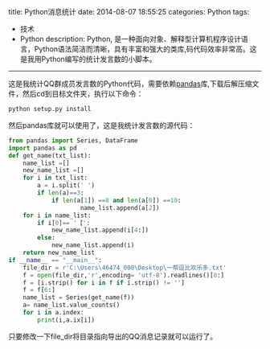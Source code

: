 title: Python消息统计
date: 2014-08-07 18:55:25
categories: Python
tags: 
  -  技术
  -  Python
description: Python, 是一种面向对象、解释型计算机程序设计语言，Python语法简洁而清晰，具有丰富和强大的类库,码代码效率非常高。这是我用Python编写的统计发言数的小脚本。
---
这是我统计QQ群成员发言数的Python代码，需要依赖[pandas](http://pandas.pydata.org/)库,下载后解压缩文件，然后cd到目标文件夹，执行以下命令：
``` bash
python setup.py install
```
然后pandas库就可以使用了，这是我统计发言数的源代码：
``` python
from pandas import Series, DataFrame
import pandas as pd
def get_name(txt_list):
    name_list =[]
    new_name_list =[]
    for i in txt_list:
        a = i.split(' ')
        if len(a)==3:
            if len(a[1]) ==8 and len(a[0]) ==10:
                    name_list.append(a[2])
    for i in name_list:
        if i[0]== '【':
            new_name_list.append(i[4:])
        else:
            new_name_list.append(i)
    return new_name_list
if __name__ == "__main__":
    file_dir = r'C:\Users\46474_000\Desktop\一帮逗比欢乐多.txt'
    f = open(file_dir,'r',encoding= 'utf-8').readlines()[8:]
    f = [i.strip() for i in f if i.strip() != '']
    f = f[6:]
    name_list = Series(get_name(f))
    a= name_list.value_counts()
    for i in a.index:
        print(i,a.ix[i])
```
只要修改一下file_dir将目录指向导出的QQ消息记录就可以运行了。